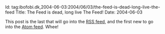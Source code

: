 Id: tag:ibofobi.dk,2004-06-03:2004/06/03/the-feed-is-dead-long-live-the-feed
Title: The Feed is dead, long live The Feed!
Date: 2004-06-03

This post is the last that will go into the <a href='/blog/rss'>RSS
feed</a>, and the first new to go into the <a href='/blog/atom'>Atom
feed</a>. Whee!